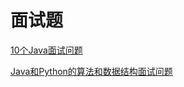 # 面试题
[10个Java面试问题](https://dzone.com/articles/10-java-interview-questions-from-investment-banks)

[Java和Python的算法和数据结构面试问题](hhttps://dzone.com/articles/50-programming-interview-questions-for-java-and-py)